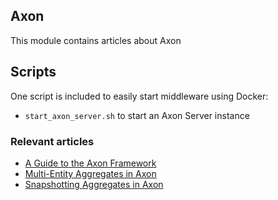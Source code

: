 ## Axon

This module contains articles about Axon

## Scripts

One script is included to easily start middleware using Docker:

- `start_axon_server.sh` to start an Axon Server instance

### Relevant articles

- [A Guide to the Axon Framework](https://www.baeldung.com/axon-cqrs-event-sourcing)
- [Multi-Entity Aggregates in Axon](https://www.baeldung.com/java-axon-multi-entity-aggregates)
- [Snapshotting Aggregates in Axon](https://www.baeldung.com/axon-snapshotting-aggregates)
